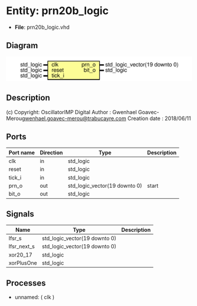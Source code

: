 # Entity: prn20b_logic

- **File**: prn20b_logic.vhd
## Diagram

![Diagram](prn20b_logic.svg "Diagram")
## Description

(c) Copyright: OscillatorIMP Digital
Author : Gwenhael Goavec-Merou<gwenhael.goavec-merou@trabucayre.com>
Creation date : 2018/06/11
## Ports

| Port name | Direction | Type                          | Description |
| --------- | --------- | ----------------------------- | ----------- |
| clk       | in        | std_logic                     |             |
| reset     | in        | std_logic                     |             |
| tick_i    | in        | std_logic                     |             |
| prn_o     | out       | std_logic_vector(19 downto 0) | start       |
| bit_o     | out       | std_logic                     |             |
## Signals

| Name         | Type                          | Description |
| ------------ | ----------------------------- | ----------- |
| lfsr_s       | std_logic_vector(19 downto 0) |             |
|  lfsr_next_s | std_logic_vector(19 downto 0) |             |
| xor20_17     | std_logic                     |             |
| xorPlusOne   | std_logic                     |             |
## Processes
- unnamed: ( clk )
